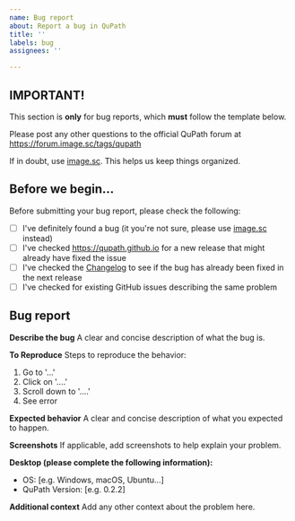 ```yaml
---
name: Bug report
about: Report a bug in QuPath
title: ''
labels: bug
assignees: ''

---
```


## IMPORTANT!

This section is **only** for bug reports, which **must** follow the template below.

Please post any other questions to the official QuPath forum at https://forum.image.sc/tags/qupath

If in doubt, use [image.sc](https://forum.image.sc/tags/qupath). This helps us keep things organized.

## Before we begin...

Before submitting your bug report, please check the following:

* [ ] I've definitely found a bug (it you're not sure, please use [image.sc](https://forum.image.sc/tags/qupath) instead)
* [ ] I've checked https://qupath.github.io for a new release that might already have fixed the issue
* [ ] I've checked the [Changelog](https://github.com/qupath/qupath/blob/master/CHANGELOG.md) to see if the bug has already been fixed in the next release
* [ ] I've checked for existing GitHub issues describing the same problem

## Bug report

**Describe the bug**
A clear and concise description of what the bug is.

**To Reproduce**
Steps to reproduce the behavior:
1. Go to '...'
2. Click on '....'
3. Scroll down to '....'
4. See error

**Expected behavior**
A clear and concise description of what you expected to happen.

**Screenshots**
If applicable, add screenshots to help explain your problem.

**Desktop (please complete the following information):**
 - OS: [e.g. Windows, macOS, Ubuntu...]
 - QuPath Version: [e.g. 0.2.2]

**Additional context**
Add any other context about the problem here.
